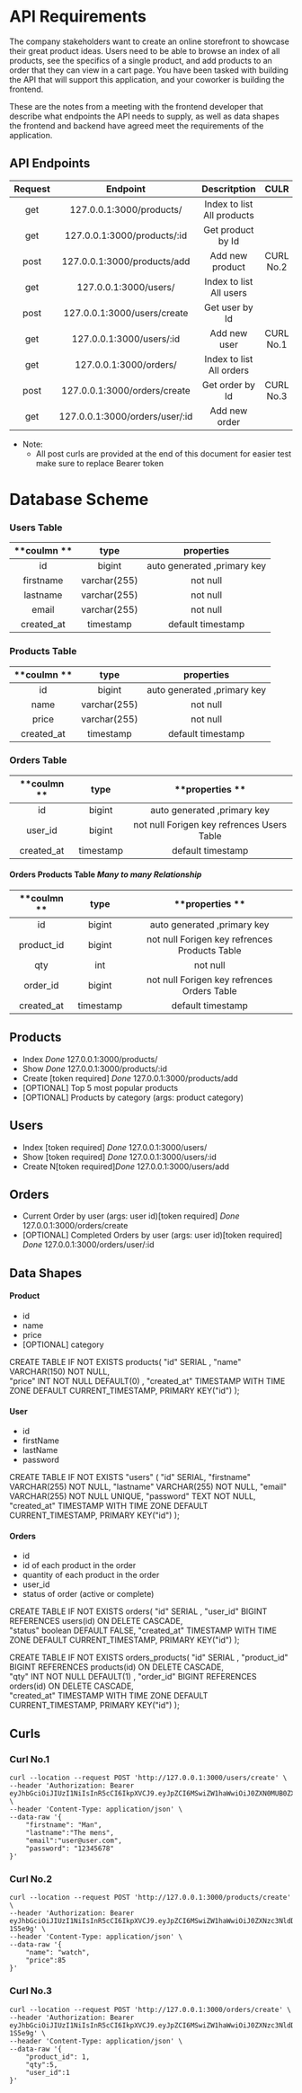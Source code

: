 # API Requirements
The company stakeholders want to create an online storefront to showcase their great product ideas. Users need to be able to browse an index of all products, see the specifics of a single product, and add products to an order that they can view in a cart page. You have been tasked with building the API that will support this application, and your coworker is building the frontend.

These are the notes from a meeting with the frontend developer that describe what endpoints the API needs to supply, as well as data shapes the frontend and backend have agreed meet the requirements of the application. 

## API Endpoints

| **Request** | **Endpoint**                   | **Descritption**           | **CULR**  |
|:-----------:|:------------------------------:|:--------------------------:|:---------:|
| get         | 127.0.0.1:3000/products/       | Index to list All products |           |
| get         | 127.0.0.1:3000/products/:id    | Get product by Id          |           |
| post        | 127.0.0.1:3000/products/add    | Add new product            | CURL No.2 |
| get         | 127.0.0.1:3000/users/          | Index to list All users    |           |
| post        | 127.0.0.1:3000/users/create    | Get user by Id             |           |
| get         | 127.0.0.1:3000/users/:id       | Add new user               | CURL No.1 |
| get         | 127.0.0.1:3000/orders/         | Index to list All orders   |           |
| post        | 127.0.0.1:3000/orders/create   | Get order by Id            | CURL No.3 |
| get         | 127.0.0.1:3000/orders/user/:id | Add new order              |           |

- Note: 
  -  All post curls are provided at the end of this document for easier test make sure to replace Bearer token

# Database Scheme

### Users Table 

| **coulmn ** | **type**     | **properties**              |
|:-----------:|:------------:|:---------------------------:|
| id          | bigint       | auto generated ,primary key |
| firstname   | varchar(255) | not null                    |
| lastname    | varchar(255) | not null                    |
| email       | varchar(255) | not null                    |
| created_at  | timestamp    | default timestamp           |

### Products Table 

| **coulmn ** | **type**     | **properties**              |
|:-----------:|:------------:|:---------------------------:|
| id          | bigint       | auto generated ,primary key |
| name        | varchar(255) | not null                    |
| price       | varchar(255) | not null                    |
| created_at  | timestamp    | default timestamp           |

### Orders Table 

| **coulmn ** | **type**  | **properties **                              |
|:-----------:|:---------:|:--------------------------------------------:|
| id          | bigint    | auto generated ,primary key                  |
| user_id     | bigint    | not null Forigen key refrences Users Table   |
| created_at  | timestamp | default timestamp                            |

#### Orders Products Table *Many to many Relationship*

| **coulmn ** | **type**  | **properties **                                 |
|:-----------:|:---------:|:-----------------------------------------------:|
| id          | bigint    | auto generated ,primary key                     |
| product_id  | bigint    | not null Forigen key refrences Products Table   |
| qty         | int       | not null                                        |
| order_id    | bigint    | not null Forigen key refrences Orders Table     |
| created_at  | timestamp | default timestamp                               |




## Products
- Index *Done* 127.0.0.1:3000/products/
- Show *Done* 127.0.0.1:3000/products/:id
- Create [token required] *Done* 127.0.0.1:3000/products/add
- [OPTIONAL] Top 5 most popular products 
- [OPTIONAL] Products by category (args: product category)

## Users
- Index [token required] *Done* 127.0.0.1:3000/users/
- Show [token required] *Done* 127.0.0.1:3000/users/:id
- Create N[token required]*Done* 127.0.0.1:3000/users/add

## Orders
- Current Order by user (args: user id)[token required] *Done* 127.0.0.1:3000/orders/create
- [OPTIONAL] Completed Orders by user (args: user id)[token required] *Done* 127.0.0.1:3000/orders/user/:id

## Data Shapes
#### Product
-  id
- name
- price
- [OPTIONAL] category

CREATE TABLE IF NOT EXISTS  products(
"id" SERIAL , 
"name" VARCHAR(150) NOT NULL,  
"price" INT NOT NULL DEFAULT(0) , 
"created_at" TIMESTAMP WITH TIME ZONE DEFAULT CURRENT_TIMESTAMP,
PRIMARY KEY("id")
);
#### User
- id
- firstName
- lastName
- password

CREATE TABLE IF NOT EXISTS "users" (
  "id" SERIAL,
  "firstname" VARCHAR(255) NOT NULL,
  "lastname" VARCHAR(255) NOT NULL,
  "email" VARCHAR(255) NOT NULL UNIQUE,
  "password" TEXT NOT NULL,
  "created_at" TIMESTAMP WITH TIME ZONE DEFAULT CURRENT_TIMESTAMP,
  PRIMARY KEY("id")
);





#### Orders
- id
- id of each product in the order
- quantity of each product in the order
- user_id
- status of order (active or complete)

CREATE TABLE IF NOT EXISTS  orders(
"id" SERIAL ,
"user_id" BIGINT REFERENCES users(id) ON DELETE CASCADE,  
"status" boolean DEFAULT FALSE,
"created_at" TIMESTAMP WITH TIME ZONE DEFAULT CURRENT_TIMESTAMP,
PRIMARY KEY("id")
);


CREATE TABLE IF NOT EXISTS  orders_products(
"id" SERIAL , 
"product_id" BIGINT REFERENCES products(id) ON DELETE CASCADE,  
"qty" INT NOT NULL DEFAULT(1) , 
"order_id" BIGINT REFERENCES orders(id) ON DELETE CASCADE,  
"created_at" TIMESTAMP WITH TIME ZONE DEFAULT CURRENT_TIMESTAMP,
PRIMARY KEY("id")
);



## Curls 


### Curl No.1 

```
curl --location --request POST 'http://127.0.0.1:3000/users/create' \
--header 'Authorization: Bearer eyJhbGciOiJIUzI1NiIsInR5cCI6IkpXVCJ9.eyJpZCI6MSwiZW1haWwiOiJ0ZXN0MUB0ZXN0LmNvbSIsImlhdCI6MTY2ODI2NDgxN30.zRouMqVD26qh28NyI6XS_aX3rZJuOiJ4IZdP6pNwtUg' \
--header 'Content-Type: application/json' \
--data-raw '{
    "firstname": "Man",
    "lastname":"The mens",
    "email":"user@user.com",
    "password": "12345678"
}'

```


### Curl No.2 

```
curl --location --request POST 'http://127.0.0.1:3000/products/create' \
--header 'Authorization: Bearer eyJhbGciOiJIUzI1NiIsInR5cCI6IkpXVCJ9.eyJpZCI6MSwiZW1haWwiOiJ0ZXNzc3NldDFAdGVzdC5jb20iLCJpYXQiOjE2Njg1MzIxODR9.Nz3A6lDwLv8jbub248YACzSxBBv0ZK_11M3i-1S5e9g' \
--header 'Content-Type: application/json' \
--data-raw '{
    "name": "watch",
    "price":85
}'

```

### Curl No.3 

```
curl --location --request POST 'http://127.0.0.1:3000/orders/create' \
--header 'Authorization: Bearer eyJhbGciOiJIUzI1NiIsInR5cCI6IkpXVCJ9.eyJpZCI6MSwiZW1haWwiOiJ0ZXNzc3NldDFAdGVzdC5jb20iLCJpYXQiOjE2Njg1MzIxODR9.Nz3A6lDwLv8jbub248YACzSxBBv0ZK_11M3i-1S5e9g' \
--header 'Content-Type: application/json' \
--data-raw '{
    "product_id": 1,
    "qty":5,
    "user_id":1
}'

```
